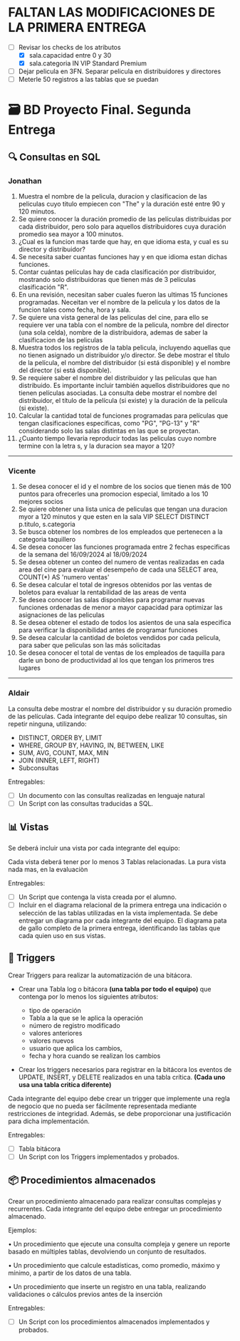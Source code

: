# FALTAN LAS MODIFICACIONES DE LA PRIMERA ENTREGA

- [ ] Revisar los checks de los atributos
  - [X] sala.capacidad entre 0 y 30
  - [X] sala.categoria IN VIP Standard Premium
- [ ] Dejar pelicula en 3FN. Separar pelicula en distribuidores y directores
- [ ] Meterle 50 registros a las tablas que se puedan

# 🗃️ BD Proyecto Final. Segunda Entrega

## 🔍 Consultas en SQL

### Jonathan
1. Muestra el nombre de la pelicula, duracion y clasificacion de las peliculas cuyo titulo empiecen con "The" y la duración esté entre 90 y 120 minutos.
2.  Se quiere conocer la duración promedio de las películas distribuidas por cada distribuidor, pero solo para aquellos distribuidores cuya duración promedio sea mayor a 100 minutos.
3.  ¿Cual es la funcion mas tarde que hay, en que idioma esta, y cual es su director y distribuidor?
4.   Se necesita saber cuantas funciones hay y en que idioma estan dichas funciones.
5.   Contar cuántas películas hay de cada clasificación por distribuidor, mostrando solo distribuidoras que tienen más de 3 películas clasificación "R".
6.   En una revisión, necesitan saber cuales fueron las ultimas 15 funciones programadas. Neceitan ver el nombre de la pelicula y los datos de la funcion tales como fecha, hora y sala.
7.   Se quiere  una vista general de las peliculas del cine, para ello se requiere ver una tabla con el nombre de la pelicula, nombre del director (una sola celda), nombre de la distribuidora, ademas de saber la clasificacion de las peliculas
8.   Muestra todos los registros de la tabla pelicula, incluyendo aquellas que no tienen asignado un distribuidor y/o director.  Se debe mostrar el título de la película, el nombre del distribuidor (si está disponible) y el nombre del director (si está disponible).
9.   Se requiere saber el nombre del distribuidor y las películas que han distribuido.  Es importante incluir también aquellos distribuidores que no tienen películas asociadas. La consulta debe mostrar el nombre del distribuidor, el título de la película (si existe) y la duración de la película (si existe).
10.   Calcular la cantidad total de funciones programadas para películas que tengan clasificaciones específicas, como "PG", "PG-13" y "R" considerando solo las salas distintas en las que se proyectan.
11.   ¿Cuanto tiempo llevaria reproducir todas las peliculas cuyo nombre termine con la letra s, y la duracion sea mayor a 120?

---

### Vicente

1. Se desea conocer el id y el nombre de los socios que tienen más de 100 puntos para ofrecerles una promocion especial, limitado a los 10 mejores socios
2. Se quiere obtener una lista unica de peliculas que tengan una duracion myor a 120 minutos y que esten en la sala VIP SELECT DISTINCT p.titulo, s.categoria
3. Se busca obtener los nombres de los empleados que pertenecen a la categoria  taquillero
4. Se desea conocer las funciones programada entre 2 fechas especificas de la semana del 16/09/2024 al 18/09/2024
5. Se desea obtener un conteo del numero de ventas realizadas en cada area del cine para evaluar el desempeño de cada una SELECT area, COUNT(*) AS 'numero ventas'
6. Se desea calcular el total de ingresos obtenidos por las ventas de boletos para evaluar la rentabilidad de las areas de venta
7. Se desea conocer las salas disponibles para programar nuevas funciones ordenadas de menor a mayor capacidad para optimizar las asignaciones de las peliculas
8. Se desea obtener el estado de todos los asientos de una sala especifica para verificar la disponibilidad antes de programar funciones
9. Se desea calcular la cantidad de boletos vendidos por cada pelicula, para saber que peliculas son las más solicitadas
10. Se desea conocer el total de ventas de los empleados de taquilla para darle un bono de productividad al los que tengan los primeros tres lugares

---
### Aldair

   






La consulta debe mostrar el nombre del distribuidor y su duración promedio de las películas.
Cada integrante del equipo debe realizar 10 consultas, sin repetir ninguna, utilizando:
  - DISTINCT, ORDER BY, LIMIT
  - WHERE, GROUP BY, HAVING, IN, BETWEEN, LIKE
  - SUM, AVG, COUNT, MAX, MIN
  - JOIN (INNER, LEFT, RIGHT)
  - Subconsultas
    
Entregables:

  - [ ] Un documento con las consultas realizadas en lenguaje natural
  - [ ] Un Script con las consultas traducidas a SQL.

## 📊 Vistas

Se deberá incluir una vista por cada integrante del equipo:

Cada vista deberá tener por lo menos 3 Tablas relacionadas. La pura vista nada mas, en la evaluaciòn 

Entregables:

- [ ] Un Script que contenga la vista creada por el alumno.
- [ ] Incluir en el diagrama relacional de la primera entrega una indicación o selección de
las tablas utilizadas en la vista implementada. Se debe entregar un diagrama por cada
integrante del equipo. El diagrama pata de gallo completo de la primera entrega, identificando las tablas que cada quien uso en sus vistas.

## 🔫 Triggers

Crear Triggers para realizar la automatización de una bitácora.

- Crear una Tabla log o bitácora **(una tabla por todo el equipo)** que contenga por lo menos los siguientes atributos:
  - tipo de operación
  - Tabla a la que se le aplica la operación
  - número de registro modificado
  - valores anteriores
  - valores nuevos
  - usuario que aplica los cambios,
  - fecha y hora cuando se realizan los cambios

- Crear los triggers necesarios para registrar en la bitácora los eventos de UPDATE,
INSERT, y DELETE realizados en una tabla crítica. **(Cada uno usa una tabla critica diferente)**

Cada integrante del equipo debe crear un trigger que implemente una regla de negocio
que no pueda ser fácilmente representada mediante restricciones de integridad.
Además, se debe proporcionar una justificación para dicha implementación.

Entregables:

- [ ] Tabla bitácora
- [ ] Un Script con los Triggers implementados y probados.

## 📦 Procedimientos almacenados

Crear un procedimiento almacenado para realizar consultas complejas y recurrentes. Cada integrante del equipo debe entregar un procedimiento almacenado.

Ejemplos:

• Un procedimiento que ejecute una consulta compleja y genere un reporte basado en múltiples
tablas, devolviendo un conjunto de resultados.

• Un procedimiento que calcule estadísticas, como promedio, máximo y mínimo, a partir de
los datos de una tabla.

• Un procedimiento que inserte un registro en una tabla, realizando validaciones o cálculos
previos antes de la inserción

Entregables:

- [ ] Un Script con los procedimientos almacenados implementados y probados.

